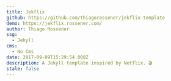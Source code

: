 ```yaml
---
title: Jekflix
github: https://github.com/thiagorossener/jekflix-template
demo: https://jekflix.rossener.com/
author: Thiago Rossener
ssg:
  - Jekyll
cms:
  - No Cms
date: 2017-09-09T15:29:54.000Z
description: A Jekyll template inspired by Netflix. 🎬
stale: false
---
```

